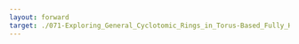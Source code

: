 ```yaml
---
layout: forward
target: ./071-Exploring_General_Cyclotomic_Rings_in_Torus-Based_Fully_Homomorphic_Encryption_Part_I-Prime_Power_Instances
---
```

